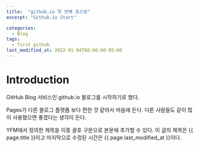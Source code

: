 ```yaml
---
title:  "github.io 첫 번째 포스팅"
excerpt: "Github.io Start"

categories:
  - Blog
tags:
  - first github
last_modified_at: 2022-01-04T08:06:00-05:00
---
```

# Introduction
GitHub Blog 서비스인 github.io 블로그를 시작하기로 했다.


Pages가 다른 블로그 플랫폼 보다 편한 것 같아서 마음에 든다.
다른 사람들도 같이 많이 사용했으면 좋겠다는 생각이 든다.

YFM에서 정의한 제목을 이중 괄호 구문으로 본문에 추가할 수 있다.
이 글의 제목은 {{ page.title }}이고
마지막으로 수정된 시간은 {{ page.last_modified_at }}이다.
